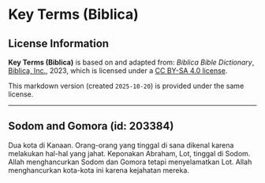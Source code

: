 # Key Terms (Biblica)

## License Information

**Key Terms (Biblica)** is based on and adapted from: _Biblica Bible Dictionary_, [Biblica, Inc.](https://www.biblica.com/), 2023, which is licensed under a [CC BY-SA 4.0 license](https://creativecommons.org/licenses/by-sa/4.0/legalcode.en).

This markdown version (created `2025-10-20`) is provided under the same license.



--------------------------------

## Sodom and Gomora (id: 203384)

Dua kota di Kanaan. Orang\-orang yang tinggal di sana dikenal karena melakukan hal\-hal yang jahat. Keponakan Abraham, Lot, tinggal di Sodom. Allah menghancurkan Sodom dan Gomora tetapi menyelamatkan Lot. Allah menghancurkan kota\-kota ini karena kejahatan mereka.


